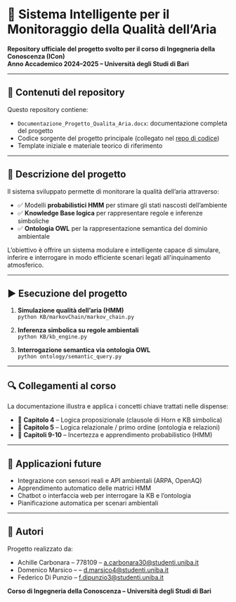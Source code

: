 # 🌱 Sistema Intelligente per il Monitoraggio della Qualità dell’Aria

**Repository ufficiale del progetto svolto per il corso di Ingegneria della Conoscenza (ICon)**  
**Anno Accademico 2024–2025 – Università degli Studi di Bari**

---

## 📘 Contenuti del repository

Questo repository contiene:

- `Documentazione_Progetto_Qualita_Aria.docx`: documentazione completa del progetto
- Codice sorgente del progetto principale (collegato nel [repo di codice](https://github.com/Achille3287/Progetto-Icon-24-25))
- Template iniziale e materiale teorico di riferimento

---

## 🧠 Descrizione del progetto

Il sistema sviluppato permette di monitorare la qualità dell’aria attraverso:

- ✅ Modelli **probabilistici HMM** per stimare gli stati nascosti dell’ambiente
- ✅ **Knowledge Base logica** per rappresentare regole e inferenze simboliche
- ✅ **Ontologia OWL** per la rappresentazione semantica del dominio ambientale

L’obiettivo è offrire un sistema modulare e intelligente capace di simulare, inferire e interrogare in modo efficiente scenari legati all'inquinamento atmosferico.

---

## ▶️ Esecuzione del progetto

1. **Simulazione qualità dell’aria (HMM)**  
   `python KB/markovChain/markov_chain.py`

2. **Inferenza simbolica su regole ambientali**  
   `python KB/kb_engine.py`

3. **Interrogazione semantica via ontologia OWL**  
   `python ontology/semantic_query.py`

---

## 🔍 Collegamenti al corso

La documentazione illustra e applica i concetti chiave trattati nelle dispense:

- 📗 **Capitolo 4** – Logica proposizionale (clausole di Horn e KB simbolica)
- 📘 **Capitolo 5** – Logica relazionale / primo ordine (ontologia e relazioni)
- 📙 **Capitoli 9-10** – Incertezza e apprendimento probabilistico (HMM)

---

## 🚀 Applicazioni future

- Integrazione con sensori reali e API ambientali (ARPA, OpenAQ)
- Apprendimento automatico delle matrici HMM
- Chatbot o interfaccia web per interrogare la KB e l’ontologia
- Pianificazione automatica per scenari ambientali

---

## 👥 Autori

Progetto realizzato da:
- Achille Carbonara – 778109 – a.carbonara30@studenti.uniba.it
- Domenico Marsico –  – d.marsico4@studenti.uniba.it
- Federico Di Punzio – f.dipunzio3@studenti.uniba.it

**Corso di Ingegneria della Conoscenza – Università degli Studi di Bari**
